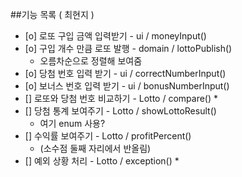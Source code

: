 ##기능 목록 ( 최현지 )
* [o] 로또 구입 금액 입력받기 - ui / moneyInput()
* [o] 구입 개수 만큼 로또 발행 - domain / lottoPublish()
    * 오름차순으로 정렬해 보여줌
* [o] 당첨 번호 입력 받기 - ui / correctNumberInput() 
* [o] 보너스 번호 입력 받기 - ui / bonusNumberInput() 
* [] 로또와 당첨 번호 비교하기 - Lotto / compare()
    *
* [] 당첨 통계 보여주기 - Lotto / showLottoResult()
    * 여기 enum 사용?
* [] 수익률 보여주기 - Lotto / profitPercent()  
  * (소수점 둘째 자리에서 반올림)
* [] 예외 상황 처리 - Lotto / exception()
  * 
